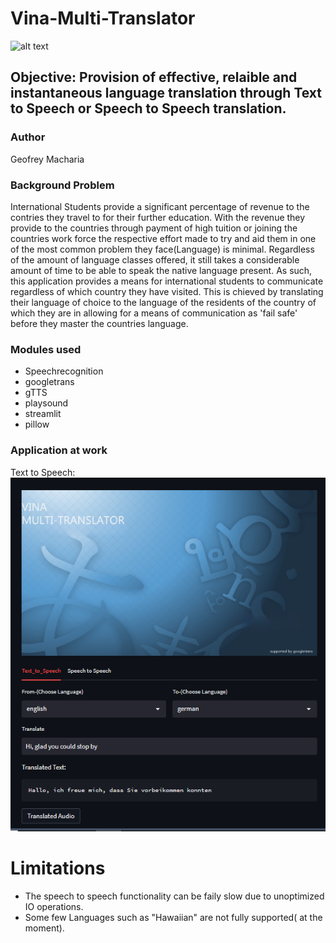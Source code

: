 # Vina-Multi-Translator
![alt text](https://siliconcanals.com/wp-content/uploads/2022/03/ai-translation-750x375.jpg.webp)
## Objective: Provision of effective, relaible and instantaneous language translation through Text to Speech or Speech to Speech translation.
### Author
Geofrey Macharia
### Background Problem
International Students provide a significant percentage of revenue to the contries they travel to for their further education. With the
revenue they provide to the countries through payment of high tuition or joining the countries work force the respective effort made to try and aid them
in one of the most common problem they face(Language) is minimal. Regardless of the amount of language classes offered, it still takes a considerable 
amount of time to be able to speak the native language present.
As such, this application provides a means for international students to communicate regardless of which country they have visited.
This is chieved by translating their language of choice to the language of the residents of the country of which they are in allowing for a means of communication
as 'fail safe' before they master the countries language.
### Modules used
- Speechrecognition
- googletrans
- gTTS
- playsound
- streamlit
- pillow
### Application at work
Text to Speech:
![alt text](https://github.com/GeofreyMacharia/Vina-Multi-Translator/blob/main/How%20it%20looks%201.png?raw=true)
# Limitations
- The speech to speech functionality can be faily slow due to unoptimized IO operations.
- Some few Languages such as "Hawaiian" are not fully supported( at the moment). 
